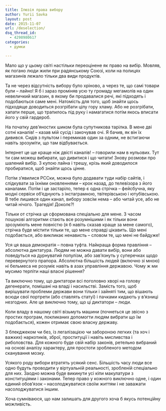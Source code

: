 ```yaml
---
title: Ілюзія права вибору
author: Yurii Savka
layout: post
date: 2015-11-07
url: /deselection/
dsq_thread_id:
  - 4298980617
categories:
  - думки

---
```

Мало що у цьому світі настільки переоцінене як право на вибір. Мовляв, як погано люди жили при радянському Союзі, коли на полицях магазинів лежало тільки два види продуктів.

Та не через відсутність вибору було хріново, а через те, що самі товари були &#8211; лайно! Я б і зараз проміняв усю ту громаду мегамолів на один невеличкий магазин, в якому би продавалися речі, які підходять і подобаються саме мені. Натомість для того, щоб знайти щось підходяще доводиться розгрібати цілу гору хламу. Або не розгрібати, хапати перше, що трапилось під руку і намагатися потім якось вписати його у свій гардероб.

На початку дев&#8217;яностих шиком була супутникова тарілка. В мене дві сотні каналів! &#8211; казав мій сусід і закочував очі. Я бачив, як він їх дивився. Сидів з пультом і перемикав один за одним, не встигаючи навіть зрозуміти, що там відбувається.

Інтернет це ще краще ніж двісті каналів! &#8211; говорили нам в нульових. Тут ти сам можеш вибирати, що дивитися і що читати! Знову розмови про шалений вибір. З купою лайна і трешу, крізь який доводилося пробиратися, щоб знайти щось цінне.

Потім з&#8217;явилися РССки, можна було додавати туди набір сайтів, і слідкувати за їхніми оновленнями &#8211; крок назад, до телевізора з його каналами. Потім і це застаріло, тепер є одна стрічка &#8211; фейсбучна, яку модні сервіси об&#8217;єднують з інстаграмною, твітерівською і ютубівською. В тебе лишився один канал, вибору зовсім нема &#8211; або читай усе, або не читай нічого. Трагедія! Доколє?!

Тільки от стрічка ця сформована спеціально для мене. З часом пошукові алгоритми стають все розумнішими і як тільки вони зрозуміють мене повністю (я б навіть сказав краще за мене самого), стрічка буде містити тільки те, що мене справді цікавить. Що мені подобається, або викликає ненависть &#8211; словом те, що мені не байдуже!

Уся ця ваша демократія &#8211; повна туфта. Найкраща форма правління &#8211; абсолютна диктатура. Людям не можна давати вибір, вони або поведуться на дурнуватий популізм, або зав&#8217;язнуть у суперечках щодо перевернутого прапора. Абсолютна більшість людей (включно зі мною) ні бельмеса не розуміє навіть в азах управління державою. Чому ж ми мусимо терпіти наші власні рішення?

Та виключно тому, що диктатори всі поголовно хворі на голову дегенерати, помішані на владі і насильстві. Замість того, щоб вирішувати проблеми держави вони тільки і зайняті тим, що вішають всюди свої портрети (або ставлять статуї) і пачками кидають у в&#8217;язниці незгодних. Але це виключно тому, що ці диктатори &#8211; люди.

Коли владу в нашому світі візьмуть машини (почнеться це звісно з простих програм, покликаних допомогти людям вибрати що їм подобається), кожен отримає свою власну державу.

З блекджеком чи без, із легалізацією чи забороною легких (та хоч і важких) наркотиків, зброї, проституції і навіть мисливства і риболовства. Для кожного буде свій набір законів, ретельно вибраний на основі аналізу характеру, для простоти зробленого методом сканування мозку.

Усякого роду вибори втратять усякий сенс. Більшість часу люди все одно будуть проводити у віртуальній реальності, зробленій спеціально для них. Заодно можна буде викинути усі кіпи макулатури з конституціями і законами. Тепер право у кожного виключно одне, і один єдиний обов&#8217;язок &#8211; насолоджуватися своїм життям і не заважати насолоджуватися іншим.

Хоча сумніваюся, що нам залишать для другого хоча б якусь потенційну можливість.

<div data-animation="no-animation" data-icons-animation="no-animation" data-overlay="" data-change-size="" data-button-size="1" style="font-size:1em;display:none;" class="supsystic-social-sharing supsystic-social-sharing-package-flat supsystic-social-sharing-content">
  <a class="social-sharing-button sharer-flat sharer-flat-3 counter-standard without-counter facebook" target="_blank" title="Facebook" href="http://www.facebook.com/sharer.php?u=http%3A%2F%2Furisavka.com%2Fdeselection%2F" data-nid="1" data-pid="1" data-post-id="56" data-url="http://urisavka.com/wp-admin/admin-ajax.php"><i class="fa fa-fw fa-facebook"></i>
  
  <div class="counter-wrap standard">
    <span class="counter"></span>
  </div></a>
  
  <a class="social-sharing-button sharer-flat sharer-flat-3 counter-standard without-counter twitter" target="_blank" title="Twitter" href="https://twitter.com/share?url=http%3A%2F%2Furisavka.com%2Fdeselection%2F&text=Ілюзія права вибору" data-nid="2" data-pid="1" data-post-id="56" data-url="http://urisavka.com/wp-admin/admin-ajax.php"><i class="fa fa-fw fa-twitter"></i>
  
  <div class="counter-wrap standard">
    <span class="counter"></span>
  </div></a>
  
  <a class="social-sharing-button sharer-flat sharer-flat-3 counter-standard without-counter vk" target="_blank" title="VKontakte" href="http://vk.com/share.php?url=http%3A%2F%2Furisavka.com%2Fdeselection%2F" data-nid="4" data-pid="1" data-post-id="56" data-url="http://urisavka.com/wp-admin/admin-ajax.php"><i class="fa fa-fw fa-vk"></i>
  
  <div class="counter-wrap standard">
    <span class="counter"></span>
  </div></a>
  
  <a class="social-sharing-button sharer-flat sharer-flat-3 counter-standard without-counter livejournal" target="_blank" title="Livejournal" href="http://www.livejournal.com/update.bml?subject=Ілюзія права вибору&event=http%3A%2F%2Furisavka.com%2Fdeselection%2F" data-nid="11" data-pid="1" data-post-id="56" data-url="http://urisavka.com/wp-admin/admin-ajax.php"><i class="fa fa-fw fa-pencil"></i>
  
  <div class="counter-wrap standard">
    <span class="counter"></span>
  </div></a>
</div>